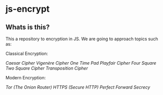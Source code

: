 # js-encrypt

## Whats is this?
This a repository to encryption in JS. We are going to approach topics such as:

Classical Encryption:

*Caesar Cipher*
*Vigenère Cipher*
*One Time Pad*
*Playfair Cipher*
*Four Square*
*Two Square Cipher*
*Transposition Cipher*

Modern Encryption:

*Tor (The Onion Router)*
*HTTPS (Secure HTTP)*
*Perfect Forward Secrecy*
